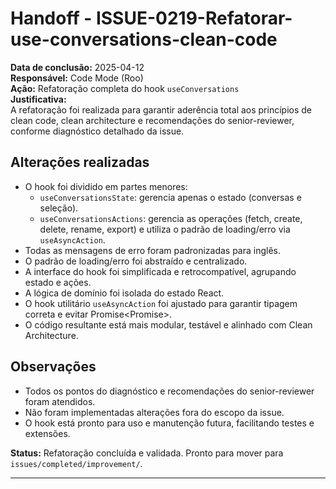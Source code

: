 # Handoff - ISSUE-0219-Refatorar-use-conversations-clean-code

**Data de conclusão:** 2025-04-12  
**Responsável:** Code Mode (Roo)  
**Ação:** Refatoração completa do hook `useConversations`  
**Justificativa:**  
A refatoração foi realizada para garantir aderência total aos princípios de clean code, clean architecture e recomendações do senior-reviewer, conforme diagnóstico detalhado da issue.

## Alterações realizadas

- O hook foi dividido em partes menores:
  - `useConversationsState`: gerencia apenas o estado (conversas e seleção).
  - `useConversationsActions`: gerencia as operações (fetch, create, delete, rename, export) e utiliza o padrão de loading/erro via `useAsyncAction`.
- Todas as mensagens de erro foram padronizadas para inglês.
- O padrão de loading/erro foi abstraído e centralizado.
- A interface do hook foi simplificada e retrocompatível, agrupando estado e ações.
- A lógica de domínio foi isolada do estado React.
- O hook utilitário `useAsyncAction` foi ajustado para garantir tipagem correta e evitar Promise<Promise<T>>.
- O código resultante está mais modular, testável e alinhado com Clean Architecture.

## Observações

- Todos os pontos do diagnóstico e recomendações do senior-reviewer foram atendidos.
- Não foram implementadas alterações fora do escopo da issue.
- O hook está pronto para uso e manutenção futura, facilitando testes e extensões.

**Status:** Refatoração concluída e validada. Pronto para mover para `issues/completed/improvement/`.

---